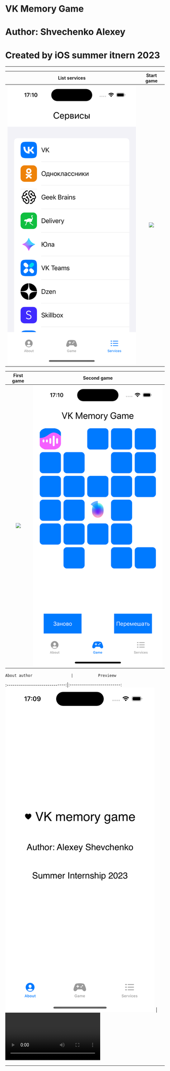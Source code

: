# VK Memory Game

# Author: Shvechenko Alexey

# Created by iOS summer itnern 2023

-----------
 List services             |      Start game
:-------------------------:|:-------------------------:
![](preview/list_services.png)   |  ![](preview/start.png)

   First game              | Second game  
:-------------------------:|:---------------------------:
![](preview/first_game.png)    | ![](preview/second_game.png)  

    About author                 |           Previeew
:-----------------------------:|:-------------------------:
![](preview/about.png)     |  ![](preview/preview.mp4)

-----------
